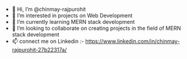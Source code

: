 - 👋 Hi, I’m @chinmay-rajpurohit
- 👀 I’m interested in projects on Web Development
- 🌱 I’m currently learning MERN stack development
- 💞️ I’m looking to collaborate on creating projects in the field of MERN stack development
- 📫 connect me on Linkedin :- https://www.linkedin.com/in/chinmay-rajpurohit-27b22317a/

<!---
chinmay-rajpurohit/chinmay-rajpurohit is a ✨ special ✨ repository because its `README.md` (this file) appears on your GitHub profile.
You can click the Preview link to take a look at your changes.
--->
